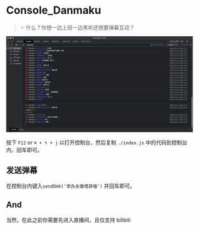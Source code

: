 # Console_Danmaku

> 💦 什么？你想一边上班一边黑听还想要弹幕互动？

![screenshot.png](./assets/screenshot.png)

按下 `F12`  or  `⌘ + ⌥ + j` 以打开控制台，然后复制 `./index.js` 中的代码到控制台内，回车即可。

## 发送弹幕

在控制台内键入`sendDmk('举办永雏塔菲喵')` 并回车即可。

## And

当然，在此之前你需要先进入直播间，且仅支持 bilibili
